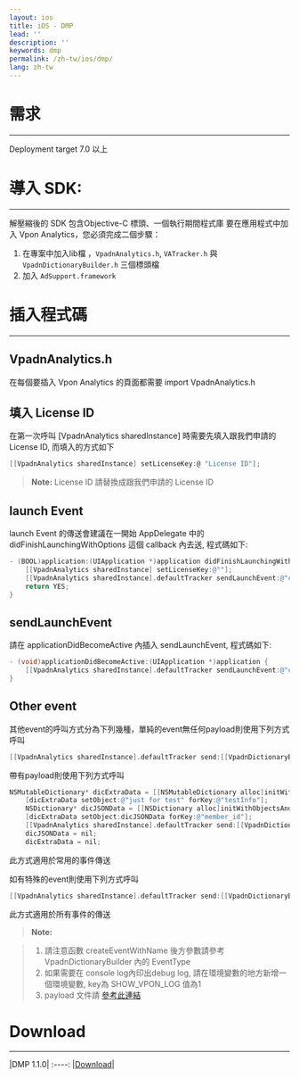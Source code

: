 ```yaml
---
layout: ios
title: iOS - DMP
lead: ''
description: ''
keywords: dmp
permalink: /zh-tw/ios/dmp/
lang: zh-tw
---
```


# 需求
--------------------------------------------------------------------------------

Deployment target 7.0 以上

# 導入 SDK:
--------------------------------------------------------------------------------

解壓縮後的 SDK 包含Objective-C 標頭、一個執行期間程式庫 要在應用程式中加入 Vpon Analytics，您必須完成二個步驟：
1. 在專案中加入lib檔 ，`VpadnAnalytics.h`, `VATracker.h` 與 `VpadnDictionaryBuilder.h` 三個標頭檔
2. 加入 `AdSupport.framework`

# 插入程式碼

--------------------------------------------------------------------------------

## VpadnAnalytics.h
在每個要插入 Vpon Analytics 的頁面都需要 import VpadnAnalytics.h

## 填入 License ID
在第一次呼叫 [VpadnAnalytics sharedInstance] 時需要先填入跟我們申請的 License ID, 而填入的方式如下

```Objective-C
[[VpadnAnalytics sharedInstance] setLicenseKey:@ "License ID"];
```
> **Note:** License ID 請替換成跟我們申請的 License ID

## launch Event
launch Event 的傳送會建議在一開始 AppDelegate 中的 didFinishLaunchingWithOptions 這個 callback 內去送, 程式碼如下:

```Objective-C
- (BOOL)application:(UIApplication *)application didFinishLaunchingWithOptions:(NSDictionary *)launchOptions{
    [[VpadnAnalytics sharedInstance] setLicenseKey:@""];
    [[VpadnAnalytics sharedInstance].defaultTracker sendLaunchEvent:@"customID"];
    return YES;
}
```

## sendLaunchEvent
請在 applicationDidBecomeActive 內插入 sendLaunchEvent, 程式碼如下:

```Objective-C
- (void)applicationDidBecomeActive:(UIApplication *)application {
    [[VpadnAnalytics sharedInstance].defaultTracker sendLaunchEvent:@"customID"];
}
```

## Other event
其他event的呼叫方式分為下列幾種，單純的event無任何payload則使用下列方式呼叫

```Objective-C
[[VpadnAnalytics sharedInstance].defaultTracker send:[[VpadnDictionaryBuilder createEventWithEventType: Event_Custom customID:nil extraData:nil]build]];
```

帶有payload則使用下列方式呼叫

```Objective-C
NSMutableDictionary* dicExtraData = [[NSMutableDictionary alloc]initWithCapacity:1];
    [dicExtraData setObject:@"just for test" forKey:@"testInfo"];
    NSDictionary* dicJSONData = [[NSDictionary alloc]initWithObjectsAndKeys:@"VponInc", @"facebook", @"testValue", @"custom",nil];
    [dicExtraData setObject:dicJSONData forKey:@"member_id"];
    [[VpadnAnalytics sharedInstance].defaultTracker send:[[VpadnDictionaryBuilder createEventWithEventType:Event_Login customID:@"testKey" extraData:dicExtraData]build]];
    dicJSONData = nil;
    dicExtraData = nil;
```
此方式適用於常用的事件傳送

如有特殊的event則使用下列方式呼叫

```Objective-C
[[VpadnAnalytics sharedInstance].defaultTracker send:[[VpadnDictionaryBuilder createEventWithEventName:@"testEvent" customID:nil extraData:nil]build]];
```
此方式適用於所有事件的傳送

> **Note:**

> 1. 請注意函數 createEventWithName 後方參數請參考 VpadnDictionaryBuilder 內的 EventType
> 2. 如果需要在 console log內印出debug log, 請在環境變數的地方新增一個環境變數, key為 SHOW_VPON_LOG 值為1
> 3. payload 文件請 [參考此連結](#)



# Download
---
|DMP 1.1.0|
:----:
|[Download](http://m.vpadn.com/sdk/vpadn-dmp-iOS-1.1.0-a41ba9f.tar.gz)|
